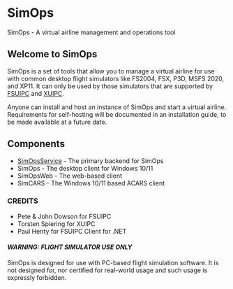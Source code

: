 # SimOps
SimOps - A virtual airline management and operations tool

## Welcome to SimOps

SimOps is a set of tools that allow you to manage a virtual airline for use with common desktop flight simulators like FS2004, FSX, P3D, MSFS 2020, and XP11. It can only be used by those simulators that are supported by [FSUIPC](http://www.fsuipc.com/) and [XUIPC](https://www.schiratti.com/xpuipc.html).

Anyone can install and host an instance of SimOps and start a virtual airline. Requirements for self-hosting will be documented in an installation guide, to be made available at a future date.

## Components

* [SimOpsService](https://github.com/PyxisInt/SimOpsService) - The primary backend for SimOps
* SimOps - The desktop client for Windows 10/11
* SimOpsWeb - The web-based client
* SimCARS - The Windows 10/11 based ACARS client


### CREDITS

* Pete & John Dowson for FSUIPC
* Torsten Spiering for XUIPC
* Paul Henty for FSUIPC Client for .NET

#### **_WARNING: FLIGHT SIMULATOR USE ONLY_**

SimOps is designed for use with PC-based flight simulation software. It is not designed for, nor certified for real-world usage and such usage is expressly forbidden.
